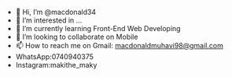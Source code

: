 - 👋 Hi, I’m @macdonald34
- 👀 I’m interested in ...
- 🌱 I’m currently learning Front-End Web Developing
- 💞️ I’m looking to collaborate on Mobile
- 📫 How to reach me on Gmail: macdonaldmuhavi98@gmail.com
-  WhatsApp:0740940375
- Instagram:makithe_maky
<!---
macdonald34/macdonald34 is a ✨ special ✨ repository because its `README.md` (this file) appears on your GitHub profile.
You can click the Preview link to take a look at your changes.
--->
